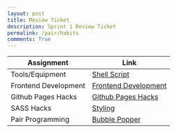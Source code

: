 ```yaml
---
layout: post
title: Review Ticket
description: Sprint 1 Review Ticket
permalink: /pair/habits
comments: True
---
```




| Assignment            | Link                   |
|-----------------------|------------------------|
| Tools/Equipment       | [Shell Script](https://avanthikadaita.github.io/avanthika_2025/devops/tools/verify)       |
| Frontend Development   | [Frontend Development](https://avanthikadaita.github.io/avanthika_2025/devops/hacks) |
| Github Pages Hacks     | [Github Pages Hacks](https://avanthikadaita.github.io/avanthika_2025/about/) |
| SASS Hacks            | [Styling](https://avanthikadaita.github.io/avanthika_2025/)           |
| Pair Programming      | [Bubble Popper](https://avanthikadaita.github.io/avanthika_2025/BubblePopper.html)    |
